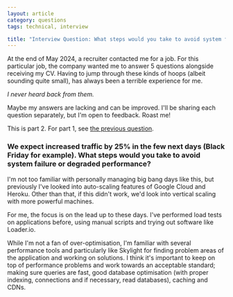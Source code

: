 ```yaml
---
layout: article
category: questions
tags: technical, interview

title: "Interview Question: What steps would you take to avoid system failure or degraded performance?"
---
```


At the end of May 2024, a recruiter contacted me for a job. For this particular job, the company wanted me to answer 5 questions alongside receiving my CV. Having to jump through these kinds of hoops (albeit sounding quite small), has always been a terrible experience for me.

_I never heard back from them._

Maybe my answers are lacking and can be improved. I'll be sharing each question separately, but I'm open to feedback. Roast me!

This is part 2. For part 1, see [the previous question](https://craigpetterson.co.uk/questions/2025/02/19/interview-question-data-integrity-across-threads.html).

### We expect increased traffic by 25% in the few next days (Black Friday for example). What steps would you take to avoid system failure or degraded performance?

I'm not too familiar with personally managing big bang days like this, but previously I've looked into auto-scaling features of Google Cloud and Heroku. Other than that, if this didn't work, we'd look into vertical scaling with more powerful machines.

For me, the focus is on the lead up to these days. I've performed load tests on applications before, using manual scripts and trying out software like Loader.io.

While I'm not a fan of over-optimisation, I'm familiar with several performance tools and particularly like Skylight for finding problem areas of the application and working on solutions. I think it's important to keep on top of performance problems and work towards an acceptable standard; making sure queries are fast, good database optimisation (with proper indexing, connections and if necessary, read databases), caching and CDNs.
